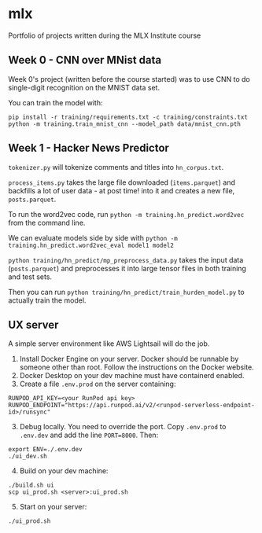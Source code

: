 # mlx

Portfolio of projects written during the MLX Institute course

## Week 0 - CNN over MNist data

Week 0's project (written before the course started) was to use CNN to do single-digit recognition on the MNIST data set.

You can train the model with:

```
pip install -r training/requirements.txt -c training/constraints.txt
python -m training.train_mnist_cnn --model_path data/mnist_cnn.pth
```

## Week 1 - Hacker News Predictor

`tokenizer.py` will tokenize comments and titles into `hn_corpus.txt`.

`process_items.py` takes the large file downloaded (`items.parquet`) and backfills a lot of user data - at post time! into it and creates a new file, `posts.parquet`.

To run the word2vec code, run `python -m training.hn_predict.word2vec` from the command line.

We can evaluate models side by side with `python -m training.hn_predict.word2vec_eval model1 model2`

`python training/hn_predict/mp_preprocess_data.py` takes the input data (`posts.parquet`) and preprocesses it into large tensor files in both training and test sets.

Then you can run `python training/hn_predict/train_hurden_model.py` to actually train the model.

## UX server

A simple server environment like AWS Lightsail will do the job.

1. Install Docker Engine on your server. Docker should be runnable by someone other than root. Follow the instructions on the Docker website.
2. Docker Desktop on your dev machine must have containerd enabled.
2. Create a file `.env.prod` on the server containing:

```
RUNPOD_API_KEY=<your RunPod api key>
RUNPOD_ENDPOINT="https://api.runpod.ai/v2/<runpod-serverless-endpoint-id>/runsync"
```

3. Debug locally. You need to override the port. Copy `.env.prod` to `.env.dev` and add the line `PORT=8000`. Then:

```
export ENV=./.env.dev
./ui_dev.sh
```

4. Build on your dev machine:

```
./build.sh ui
scp ui_prod.sh <server>:ui_prod.sh
```


5. Start on your server:

```
./ui_prod.sh
```

